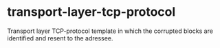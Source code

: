# transport-layer-tcp-protocol
Transport layer TCP-protocol template in which the corrupted blocks are identified and resent to the adressee.
